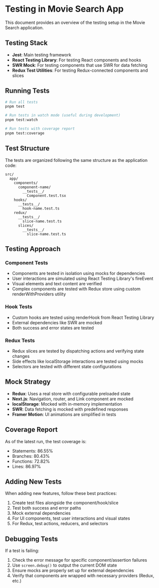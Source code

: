 # Testing in Movie Search App

This document provides an overview of the testing setup in the Movie Search application.

## Testing Stack

- **Jest**: Main testing framework
- **React Testing Library**: For testing React components and hooks
- **SWR Mock**: For testing components that use SWR for data fetching
- **Redux Test Utilities**: For testing Redux-connected components and slices

## Running Tests

```bash
# Run all tests
pnpm test

# Run tests in watch mode (useful during development)
pnpm test:watch

# Run tests with coverage report
pnpm test:coverage
```

## Test Structure

The tests are organized following the same structure as the application code:

```
src/
  app/
    components/
      component-name/
        __tests__/
          Component.test.tsx
    hooks/
      __tests__/
        hook-name.test.ts
    redux/
      __tests__/
        slice-name.test.ts
      slices/
        __tests__/
          slice-name.test.ts
```

## Testing Approach

### Component Tests

- Components are tested in isolation using mocks for dependencies
- User interactions are simulated using React Testing Library's fireEvent
- Visual elements and text content are verified
- Complex components are tested with Redux store using custom renderWithProviders utility

### Hook Tests

- Custom hooks are tested using renderHook from React Testing Library
- External dependencies like SWR are mocked
- Both success and error states are tested

### Redux Tests

- Redux slices are tested by dispatching actions and verifying state changes
- Side effects like localStorage interactions are tested using mocks
- Selectors are tested with different state configurations

## Mock Strategy

- **Redux**: Uses a real store with configurable preloaded state
- **Next.js**: Navigation, router, and Link component are mocked
- **localStorage**: Mocked with in-memory implementation
- **SWR**: Data fetching is mocked with predefined responses
- **Framer Motion**: UI animations are simplified in tests

## Coverage Report

As of the latest run, the test coverage is:

- Statements: 86.55%
- Branches: 80.43%
- Functions: 72.82%
- Lines: 86.97%

## Adding New Tests

When adding new features, follow these best practices:

1. Create test files alongside the component/hook/slice
2. Test both success and error paths
3. Mock external dependencies
4. For UI components, test user interactions and visual states
5. For Redux, test actions, reducers, and selectors

## Debugging Tests

If a test is failing:

1. Check the error message for specific component/assertion failures
2. Use `screen.debug()` to output the current DOM state
3. Ensure mocks are properly set up for external dependencies
4. Verify that components are wrapped with necessary providers (Redux, etc.)

